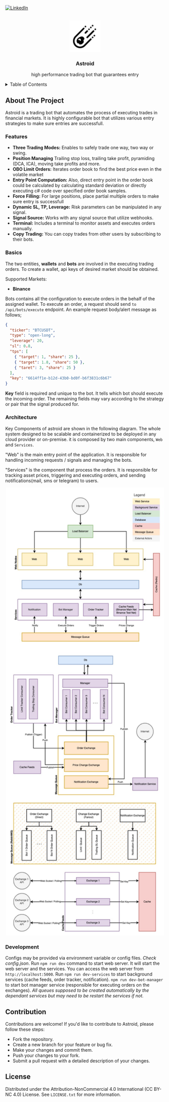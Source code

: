 <div id="top"></div>

[![LinkedIn][linkedin-shield]][linkedin-url]

<!-- PROJECT LOGO -->
<br />
<div align="center">
  <a href="https://github.com/ahmetkoprulu/okkes">
    <img src="src/Astroid.Web/Client/public/favicon.ico" alt="Logo" width="100" height="100">
  </a>

<h3 align="center">Astroid</h3>

  <p align="center">
    high performance trading bot that guarantees entry
    <br />
  </p>
</div>

<!-- TABLE OF CONTENTS -->
<details>
  <summary>Table of Contents</summary>
  <ol>
    <li>
      <a href="#about-the-project">About The Project</a>
      <ul>
        <li><a href="#features">Features</a></li>
      </ul>
    </li>
    <li>
      <a href="#getting-started">Getting Started</a>
      <ul>
        <li><a href="#basics">Basics</a></li>
        <li><a href="#architecture">Architecture</a></li>
        <li><a href="#development">Development</a></li>
      </ul>
    </li>
	    <li>
      <a href="#contribution">Contribution</a>
    </li>
    <li><a href="#license">License</a></li>
  </ol>
</details>

<!-- ABOUT THE PROJECT -->

## About The Project

Astroid is a trading bot that automates the process of executing trades in financial markets. It is highly configurable bot that utilizes various entry strategies to make sure entries are successfull.

### Features

- **Three Trading Modes:** Enables to safely trade one way, two way or swing.
- **Position Managing** Trailing stop loss, trailing take profit, pyramiding (DCA, ICA), moving take profits and more.
- **OBO Limit Orders:** Iterates order book to find the best price even in the volatile market
- **Entry Point Computation:** Also, direct entry point in the order book could be calculated by calculating standard deviation or directly executing c# code over specified order book samples.
- **Force Filling:** For large positions, place partial multiple orders to make sure entry is successfull
- **Dynamic SL, TP, Leverage:** Risk parameters can be manipulated in any signal.
- **Signal Source:** Works with any signal source that utilize webhooks.
- **Terminal:** Includes a terminal to monitor assets and executes orders manually.
- **Copy Trading:** You can copy trades from other users by subscribing to their bots.

<!-- GETTING STARTED -->

<!-- ## Getting Started

Astroid is a monorepo project composed by .Net Core 7 and Vue 2. You can easily run development server by using `npm run dev` or `yarn dev` for yarn. Most of the common tasks have its script. -->

### Basics

The two entities, **wallets** and **bots** are involved in the executing trading orders. To create a wallet, api keys of desired market should be obtained.

Supported Markets:

- **Binance**

Bots contains all the configuration to execute orders in the behalf of the assigned wallet. To execute an order, a request should send `to /api/bots/execute` endpoint. An example request body/alert message as follows;

```json
{
  "ticker": "BTCUSDT",
  "type": "open-long",
  "leverage": 20,
  "sl": 0.8,
  "tps": [
    { "target": 1, "share": 25 },
    { "target": 1.8, "share": 50 },
    { "taret": 3, "share": 25 }
  ],
  "key": "6614ff1e-b12d-43b0-bd0f-b6f3831c6b67"
}
```

**Key** field is required and unique to the bot. It tells which bot should execute the incoming order. The remaining fields may vary according to the strategy or pair that the signal produced for.

### Architecture

Key Components of astroid are shown in the following diagram. The whole system designed to be scalable and containerized to be deployed in any cloud provider or on-premise. it is composed by two main components, `Web` and `Services`.

"Web" is the main entry point of the application. It is responsible for handling incoming requests / signals and managing the bots.

"Services" is the component that process the orders. It is responsible for tracking asset prices, triggering and executing orders, and sending notifications(mail, sms or telegram) to users.

<div align="center">
  <img src="./astroid-architecture.jpg" width="500">
</div>

### Development

Configs may be provided via environment variable or config files. _Check config.json_. Run `npm run dev` command to start web server. It will start the web server and the services. You can access the web server from `http://localhost:5000`. Run `npm run dev-services` to start background services (cache feeds, order tracker, notification). `npm run dev-bot-manager` to start bot manager service (responsible for executing orders on the exchanges). _All queues supposed to be created automatically by the dependant services but may need to be restart the services if not._

## Contribution

Contributions are welcome! If you'd like to contribute to Astroid, please follow these steps:

- Fork the repository.
- Create a new branch for your feature or bug fix.
- Make your changes and commit them.
- Push your changes to your fork.
- Submit a pull request with a detailed description of your changes.

<!-- LICENSE -->

## License

Distributed under the Attribution-NonCommercial 4.0 International (CC BY-NC 4.0) License. See `LICENSE.txt` for more information.

<!-- MARKDOWN LINKS & IMAGES -->
<!-- https://www.markdownguide.org/basic-syntax/#reference-style-links -->

[linkedin-shield]: https://img.shields.io/badge/-LinkedIn-black.svg?style=for-the-badge&logo=linkedin&colorB=555
[linkedin-url]: https://www.linkedin.com/in/ahmetkoprulu/
